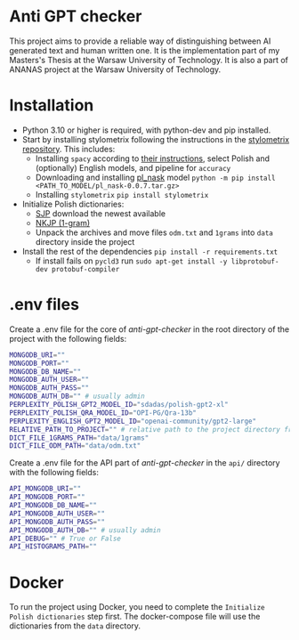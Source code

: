 # Anti GPT checker
This project aims to provide a reliable way of distinguishing between AI generated text and human written one. It is the implementation part of my Masters's Thesis at the Warsaw University of Technology. It is also a part of ANANAS project at the Warsaw University of Technology.

# Installation
- Python 3.10 or higher is required, with python-dev and pip installed.
- Start by installing stylometrix following the instructions in the [stylometrix repository](https://github.com/ZILiAT-NASK/StyloMetrix). This includes:
  - Installing `spacy` according to [their instructions](https://spacy.io/usage), select Polish and (optionally) English models, and pipeline for `accuracy`
  - Downloading and installing [pl_nask](http://mozart.ipipan.waw.pl/~rtuora/spacy/pl_nask-0.0.7.tar.gz) model `python -m pip install <PATH_TO_MODEL/pl_nask-0.0.7.tar.gz> `
  - Installing `stylometrix` `pip install stylometrix`
- Initialize Polish dictionaries:
  - [SJP](https://sjp.pl/sl/odmiany/) download the newest available
  - [NKJP (1-gram)](https://zil.ipipan.waw.pl/NKJPNGrams?action=AttachFile&do=get&target=1grams.gz)
  - Unpack the archives and move files `odm.txt` and `1grams` into `data` directory inside the project
- Install the rest of the dependencies `pip install -r requirements.txt`
  - If install fails on `pycld3` run `sudo apt-get install -y libprotobuf-dev protobuf-compiler`


# .env files
Create a .env file for the core of *anti-gpt-checker* in the root directory of the project with the following fields:
```bash
MONGODB_URI=""
MONGODB_PORT=""
MONGODB_DB_NAME=""
MONGODB_AUTH_USER=""
MONGODB_AUTH_PASS=""
MONGODB_AUTH_DB="" # usually admin
PERPLEXITY_POLISH_GPT2_MODEL_ID="sdadas/polish-gpt2-xl"
PERPLEXITY_POLISH_QRA_MODEL_ID="OPI-PG/Qra-13b"
PERPLEXITY_ENGLISH_GPT2_MODEL_ID="openai-community/gpt2-large"
RELATIVE_PATH_TO_PROJECT="" # relative path to the project directory from working directory
DICT_FILE_1GRAMS_PATH="data/1grams"
DICT_FILE_ODM_PATH="data/odm.txt"
```

Create a .env file for the API part of *anti-gpt-checker* in the `api/` directory with the following fields:
```bash
API_MONGODB_URI=""
API_MONGODB_PORT=""
API_MONGODB_DB_NAME=""
API_MONGODB_AUTH_USER=""
API_MONGODB_AUTH_PASS="" 
API_MONGODB_AUTH_DB="" # usually admin
API_DEBUG="" # True or False
API_HISTOGRAMS_PATH=""
```

# Docker

To run the project using Docker, you need to complete the `Initialize Polish dictionaries` step first. The docker-compose file will use the dictionaries from the `data` directory.

